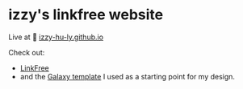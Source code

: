 # izzy's linkfree website

Live at 🔗 [izzy-hu-ly.github.io](https://izzy-hu-ly.github.io/)

Check out:

- [LinkFree](https://github.com/MichaelBarney/LinkFree)
- and the [Galaxy template](https://github.com/MichaelBarney/LinkFree/tree/master/Templates/Galaxy) I used as a starting point for my design.

